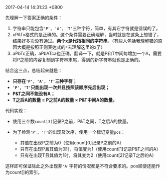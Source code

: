 2017-04-14 14:31:23 +0800

先理解一下答案正确的条件：

1. 字符串只能包含`'P', 'A', 'T'`三种字符，简单，有其它字符就是错误的了。
2. xPATx格式的是正确的。这个条件需要正确理解，当时就是在这条上想错了，结果好多次没有通过。**两个x是代指相同的字符串**。（有些人包括我理解错的原因大概是按照正则表达式的`*`去理解这里的x了）
3. aPbTc正确，aPbATca也正确。翻译一下，就是P和T中间每增加一个A，需要将P之前的内容复制到字符串末尾，得到的新字符串就也是正确的。

结合这三点，总结起来就是：
- **只存在`'P', 'A', 'T'`三种字符；**
- **`'P', 'T'`只能出现一次并且按照该顺序先后出现；**
- **P&T之间不能没有A；**
- **T之后A的数量 = P之前A的数量 × P&T中间A的数量。**

代码实现：

* 使用三个数`count[3]`记录P之前，P&T之间，T之后A的数量。
* 为了检测`'P', 'T'`的出现及次序，使用一个标记变量`pos`：

  * 其值在出现P之前为0（使用count[0]记录P之前的A）
  * 只有在出现P且其值为0时，将值变为1（使用count[1]记录P&T之间的A）
  * 只有在出现T且其值为1时，将其变为2（使用count[2]记录T之后的A）

 这样即可保证除此之外出现非`'A'`字符的情况都是不符合要求的。pos顺便还能作为count[]的索引。
